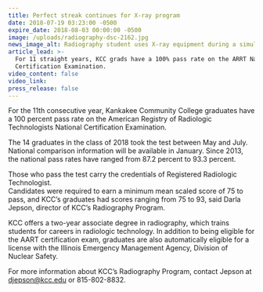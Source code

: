 ```yaml
---
title: Perfect streak continues for X-ray program
date: 2018-07-19 03:23:00 -0500
expire_date: 2018-08-03 00:00:00 -0500
image: /uploads/radiography-dsc-2162.jpg
news_image_alt: Radiography student uses X-ray equipment during a simulation exercise.
article_lead: >-
  For 11 straight years, KCC grads have a 100% pass rate on the ARRT National
  Certification Examination.
video_content: false
video_link:
press_release: false
---
```


For the 11th consecutive year, Kankakee Community College graduates have a 100 percent pass rate on the American Registry of Radiologic Technologists National Certification Examination.

The 14 graduates in the class of 2018 took the test between May and July. National comparison information will be available in January. Since 2013, the national pass rates have ranged from 87.2 percent to 93.3 percent.

Those who pass the test carry the credentials of Registered Radiologic Technologist.<br>Candidates were required to earn a minimum mean scaled score of 75 to pass, and KCC’s graduates had scores ranging from 75 to 93, said Darla Jepson, director of KCC’s Radiography Program.

KCC offers a two-year associate degree in radiography, which trains students for careers in radiologic technology. In addition to being eligible for the AART certification exam, graduates are also automatically eligible for a license with the Illinois Emergency Management Agency, Division of Nuclear Safety.

For more information about KCC’s Radiography Program, contact Jepson at djepson@kcc.edu or 815-802-8832.